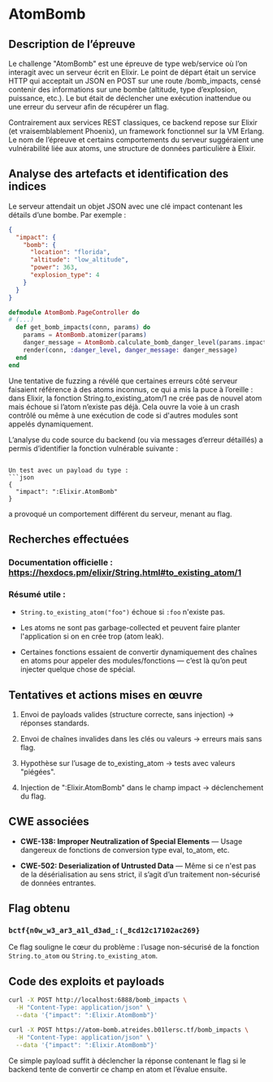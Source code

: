 # AtomBomb

## Description de l’épreuve

Le challenge "AtomBomb" est une épreuve de type web/service où l’on interagit avec un serveur écrit en Elixir. Le point de départ était un service HTTP qui acceptait un JSON en POST sur une route /bomb_impacts, censé contenir des informations sur une bombe (altitude, type d’explosion, puissance, etc.). Le but était de déclencher une exécution inattendue ou une erreur du serveur afin de récupérer un flag.

Contrairement aux services REST classiques, ce backend repose sur Elixir (et vraisemblablement Phoenix), un framework fonctionnel sur la VM Erlang. Le nom de l’épreuve et certains comportements du serveur suggéraient une vulnérabilité liée aux atoms, une structure de données particulière à Elixir.

## Analyse des artefacts et identification des indices

Le serveur attendait un objet JSON avec une clé impact contenant les détails d’une bombe. Par exemple :
```json
{
  "impact": {
    "bomb": {
      "location": "florida",
      "altitude": "low_altitude",
      "power": 363,
      "explosion_type": 4
    }
  }
}
```
```elixir
defmodule AtomBomb.PageController do
# (...)
  def get_bomb_impacts(conn, params) do
    params = AtomBomb.atomizer(params)
    danger_message = AtomBomb.calculate_bomb_danger_level(params.impact.bomb)
    render(conn, :danger_level, danger_message: danger_message)
  end
end
```

Une tentative de fuzzing a révélé que certaines erreurs côté serveur faisaient référence à des atoms inconnus, ce qui a mis la puce à l’oreille : dans Elixir, la fonction String.to_existing_atom/1 ne crée pas de nouvel atom mais échoue si l’atom n’existe pas déjà. Cela ouvre la voie à un crash contrôlé ou même à une exécution de code si d'autres modules sont appelés dynamiquement.

L’analyse du code source du backend (ou via messages d’erreur détaillés) a permis d’identifier la fonction vulnérable suivante :
```

Un test avec un payload du type :
```json
{
  "impact": ":Elixir.AtomBomb"
}
```
a provoqué un comportement différent du serveur, menant au flag.

## Recherches effectuées

### Documentation officielle : <br> https://hexdocs.pm/elixir/String.html#to_existing_atom/1


### Résumé utile :

* ``String.to_existing_atom("foo")`` échoue si ``:foo`` n'existe pas.

* Les atoms ne sont pas garbage-collected et peuvent faire planter l'application si on en crée trop (atom leak).

* Certaines fonctions essaient de convertir dynamiquement des chaînes en atoms pour appeler des modules/fonctions — c’est là qu’on peut injecter quelque chose de spécial.

## Tentatives et actions mises en œuvre

1. Envoi de payloads valides (structure correcte, sans injection) → réponses standards.

2. Envoi de chaînes invalides dans les clés ou valeurs → erreurs mais sans flag.

3. Hypothèse sur l’usage de to_existing_atom → tests avec valeurs "piégées".

4. Injection de ":Elixir.AtomBomb" dans le champ impact → déclenchement du flag.

## CWE associées

* **CWE-138: Improper Neutralization of Special Elements** — Usage dangereux de fonctions de conversion type eval, to_atom, etc.

* **CWE-502: Deserialization of Untrusted Data** — Même si ce n'est pas de la désérialisation au sens strict, il s’agit d’un traitement non-sécurisé de données entrantes.

## Flag obtenu

### ``bctf{n0w_w3_ar3_a1l_d3ad_:(_8cd12c17102ac269}``

Ce flag souligne le cœur du problème : l’usage non-sécurisé de la fonction ``String.to_atom`` ou ``String.to_existing_atom``.

## Code des exploits et payloads

```sh
curl -X POST http://localhost:6888/bomb_impacts \
  -H "Content-Type: application/json" \
  --data '{"impact": ":Elixir.AtomBomb"}'
```
```sh
curl -X POST https://atom-bomb.atreides.b01lersc.tf/bomb_impacts \
  -H "Content-Type: application/json" \
  --data '{"impact": ":Elixir.AtomBomb"}'
```

Ce simple payload suffit à déclencher la réponse contenant le flag si le backend tente de convertir ce champ en atom et l’évalue ensuite.

